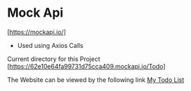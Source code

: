 # Mock Api

[https://mockapi.io/]

- Used using Axios Calls

Current directory for this Project [https://62e10e64fa99731d75cca409.mockapi.io/Todo]

The Website can be viewed by the following link
<a href="https://taskcrudlist.netlify.app/">My Todo List</a>
